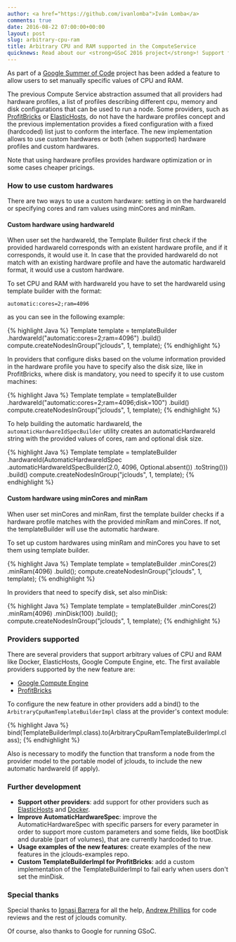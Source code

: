 ```yaml
---
author: <a href="https://github.com/ivanlomba">Iván Lomba</a>
comments: true
date: 2016-08-22 07:00:00+00:00
layout: post
slug: arbitrary-cpu-ram
title: Arbitrary CPU and RAM supported in the ComputeService
quicknews: Read about our <strong>GSoC 2016 project</strong>! Support for arbitrary CPU and RAM has been added to the Compute abstraction
---
```


As part of a [Google Summer of Code](https://developers.google.com/open-source/gsoc/) project has been added a feature to allow users to set manually specific values of CPU and RAM.
<!--more-->

The previous Compute Service abstraction assumed that all providers had hardware profiles, a list of profiles describing different cpu, memory and disk configurations that can be used to run a node. Some providers, such as [ProfitBricks](https://www.profitbricks.com/) or [ElasticHosts](https://www.elastichosts.com/), do not have the hardware profiles concept and the previous implementation provides a fixed configuration with a fixed (hardcoded) list just to conform the interface. The new implementation allows to use custom hardwares or both (when supported) hardware profiles and custom hardwares.

Note that using hardware profiles provides hardware optimization or in some cases cheaper pricings.

### How to use custom hardwares
There are two ways to use a custom hardware: setting in on the hardwareId or specifying cores and ram values using minCores and minRam.

#### Custom hardware using hardwareId

When user set the hardwareId, the Template Builder first check if the provided hardwareId corresponds with an existent hardware profile, and if it corresponds, it would use it. In case that the provided hardwareId do not match with an existing hardware profile and have the automatic hardwareId format, it would use a custom hardware.

To set CPU and RAM with hardwareId you have to set the hardwareId using template builder with the format:

`automatic:cores=2;ram=4096`

as you can see in the following example:

{% highlight Java %}
Template template = templateBuilder
    .hardwareId("automatic:cores=2;ram=4096")
    .build()
compute.createNodesInGroup("jclouds", 1, template);
{% endhighlight %}

In providers that configure disks based on the volume information provided in the hardware profile you have to specify also the disk size, like in ProfitBricks, where disk is mandatory, you need to specify it to use custom machines:

{% highlight Java %}
Template template = templateBuilder
    .hardwareId("automatic:cores=2;ram=4096;disk=100")
    .build()
compute.createNodesInGroup("jclouds", 1, template);
{% endhighlight %}

To help building the automatic hardwareId, the `automaticHardwareIdSpecBuilder` utility creates an automaticHardwareId string with the provided values of cores, ram and optional disk size.

{% highlight Java %}
Template template = templateBuilder
    .hardwareId(AutomaticHardwareIdSpec
        .automaticHardwareIdSpecBuilder(2.0, 4096, Optional.<Float>absent())
        .toString()))
    .build()
compute.createNodesInGroup("jclouds", 1, template);
{% endhighlight %}



#### Custom hardware using minCores and minRam

When user set minCores and minRam, first the template builder checks if a hardware profile matches with the provided minRam and minCores. If not, the templateBuilder will use the automatic hardware.

To set up custom hardwares using minRam and minCores you have to set them using template builder.

{% highlight Java %}
Template template = templateBuilder
    .minCores(2)
    .minRam(4096)
    .build();
compute.createNodesInGroup("jclouds", 1, template);
{% endhighlight %}

In providers that need to specify disk, set also minDisk:

{% highlight Java %}
Template template = templateBuilder
    .minCores(2)
    .minRam(4096)
    .minDisk(100)
    .build();
compute.createNodesInGroup("jclouds", 1, template);
{% endhighlight %}

### Providers supported
There are several providers that support arbitrary values of CPU and RAM like Docker, ElasticHosts, Google Compute Engine, etc. The first available providers supported by the new feature are:

* [Google Compute Engine](https://cloud.google.com/compute/)
* [ProfitBricks](https://www.profitbricks.com/)

To configure the new feature in other providers add a bind() to the `ArbitraryCpuRamTemplateBuilderImpl` class at the provider's context module:

{% highlight Java %}
bind(TemplateBuilderImpl.class).to(ArbitraryCpuRamTemplateBuilderImpl.class);
{% endhighlight %}

Also is necessary to modify the function that transform a node from the provider model to the portable model of jclouds, to include the new automatic hardwareId (if apply).

### Further development

* **Support other providers**: add support for other providers such as [ElasticHosts](https://www.elastichosts.com/) and [Docker](https://www.docker.com/).
* **Improve AutomaticHardwareSpec**: improve the AutomaticHardwareSpec with specific parsers for every parameter in order to support more custom parameters and some fields, like bootDisk and durable (part of volumes), that are currently hardcoded to true.
* **Usage examples of the new features**: create examples of the new features in the jclouds-examples repo.
* **Custom TemplateBuilderImpl for ProfitBricks**: add a custom implementation of the TemplateBuilderImpl to fail early when users don't set the minDisk.


### Special thanks

Special thanks to [Ignasi Barrera](https://github.com/nacx) for all the help, [Andrew Phillips](https://github.com/demobox) for code reviews and the rest of jclouds comunity.

Of course, also thanks to Google for running GSoC.
